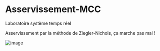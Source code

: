 # Asservissement-MCC
Laboratoire système temps réel

Asservissement par la méthode de Ziegler-Nichols, ça marche pas mal !

![image](https://user-images.githubusercontent.com/37082882/104124996-48e11180-5354-11eb-86ba-b2f82a4e531f.png)
